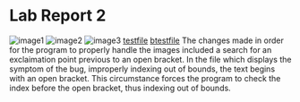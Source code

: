 # Lab Report 2

![image1](https://github.com/frankged/cse15l-lab-reports/blob/main/Screen%20Shot%202022-01-28%20at%205.00.08%20PM.png)
![image2](https://github.com/frankged/cse15l-lab-reports/blob/main/Screen%20Shot%202022-01-28%20at%205.00.17%20PM.png)
![image3](https://github.com/frankged/cse15l-lab-reports/blob/main/Screen%20Shot%202022-01-28%20at%205.00.37%20PM.png)
[testfile](https://github.com/frankged/cse15l-lab-reports/blob/main/image-test.md)
[btestfile](https://github.com/frankged/cse15l-lab-reports/blob/main/breaking-test.md)
The changes made in order for the program to properly handle the images included a search for an exclaimation point previous to an open bracket.
In the file which displays the symptom of the bug, improperly indexing out of bounds, the text begins with an open bracket.
This circumstance forces the program to check the index before the open bracket, thus indexing out of bounds.
